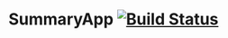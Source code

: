 SummaryApp [![Build Status](https://travis-ci.org/blan4/SummaryApp.png?branch=master)](https://travis-ci.org/blan4/SummaryApp)
=========
